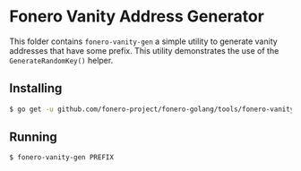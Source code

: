 # Fonero Vanity Address Generator

This folder contains `fonero-vanity-gen` a simple utility to generate vanity addresses that have some prefix.  This utility demonstrates the use of the
`GenerateRandomKey()` helper.

## Installing

```bash
$ go get -u github.com/fonero-project/fonero-golang/tools/fonero-vanity-gen
```

## Running

```bash
$ fonero-vanity-gen PREFIX
```
